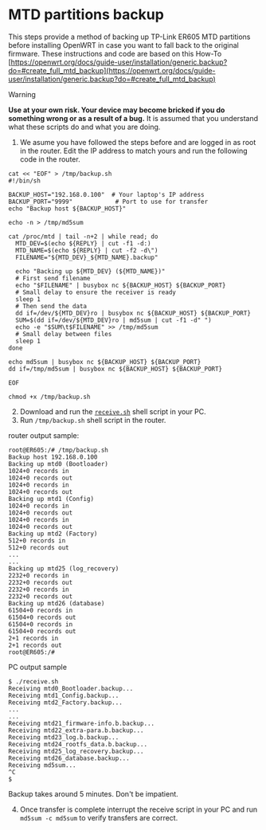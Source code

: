 # MTD partitions backup
This steps provide a method of backing up TP-Link ER605 MTD partitions before installing OpenWRT in case you want to fall back to the original firmware. These instructions and code are based on this How-To [https://openwrt.org/docs/guide-user/installation/generic.backup?do=#create_full_mtd_backup](https://openwrt.org/docs/guide-user/installation/generic.backup?do=#create_full_mtd_backup)

> [!WARNING] 
> **Use at your own risk. Your device may become bricked if you do something wrong or as a result of a bug.** It is assumed that you understand what these scripts do and what you are doing.

1. We asume you have followed the steps before and are logged in as root in the router. Edit the IP address to match yours and run the following code in the router.
```shell
cat << "EOF" > /tmp/backup.sh
#!/bin/sh

BACKUP_HOST="192.168.0.100"  # Your laptop's IP address
BACKUP_PORT="9999"            # Port to use for transfer
echo "Backup host ${BACKUP_HOST}"

echo -n > /tmp/md5sum

cat /proc/mtd | tail -n+2 | while read; do
  MTD_DEV=$(echo ${REPLY} | cut -f1 -d:)
  MTD_NAME=$(echo ${REPLY} | cut -f2 -d\")
  FILENAME="${MTD_DEV}_${MTD_NAME}.backup"
  
  echo "Backing up ${MTD_DEV} (${MTD_NAME})"
  # First send filename
  echo "$FILENAME" | busybox nc ${BACKUP_HOST} ${BACKUP_PORT}
  # Small delay to ensure the receiver is ready
  sleep 1
  # Then send the data
  dd if=/dev/${MTD_DEV}ro | busybox nc ${BACKUP_HOST} ${BACKUP_PORT}
  SUM=$(dd if=/dev/${MTD_DEV}ro | md5sum | cut -f1 -d" ")
  echo -e "$SUM\t$FILENAME" >> /tmp/md5sum
  # Small delay between files
  sleep 1
done

echo md5sum | busybox nc ${BACKUP_HOST} ${BACKUP_PORT}
dd if=/tmp/md5sum | busybox nc ${BACKUP_HOST} ${BACKUP_PORT}

EOF

chmod +x /tmp/backup.sh
```
2. Download and run the [`receive.sh`](receive.sh) shell script in your PC.
3. Run `/tmp/backup.sh` shell script in the router.

router output sample:
```
root@ER605:/# /tmp/backup.sh
Backup host 192.168.0.100
Backing up mtd0 (Bootloader)
1024+0 records in
1024+0 records out
1024+0 records in
1024+0 records out
Backing up mtd1 (Config)
1024+0 records in
1024+0 records out
1024+0 records in
1024+0 records out
Backing up mtd2 (Factory)
512+0 records in
512+0 records out
...
...
Backing up mtd25 (log_recovery)
2232+0 records in
2232+0 records out
2232+0 records in
2232+0 records out
Backing up mtd26 (database)
61504+0 records in
61504+0 records out
61504+0 records in
61504+0 records out
2+1 records in
2+1 records out
root@ER605:/# 
```

PC output sample
```
$ ./receive.sh 
Receiving mtd0_Bootloader.backup...
Receiving mtd1_Config.backup...
Receiving mtd2_Factory.backup...
...
...
Receiving mtd21_firmware-info.b.backup...
Receiving mtd22_extra-para.b.backup...
Receiving mtd23_log.b.backup...
Receiving mtd24_rootfs_data.b.backup...
Receiving mtd25_log_recovery.backup...
Receiving mtd26_database.backup...
Receiving md5sum...
^C
$ 
```

Backup takes around 5 minutes. Don't be impatient.

4. Once transfer is complete interrupt the receive script in your PC and run `md5sum -c md5sum` to verify transfers are correct.

